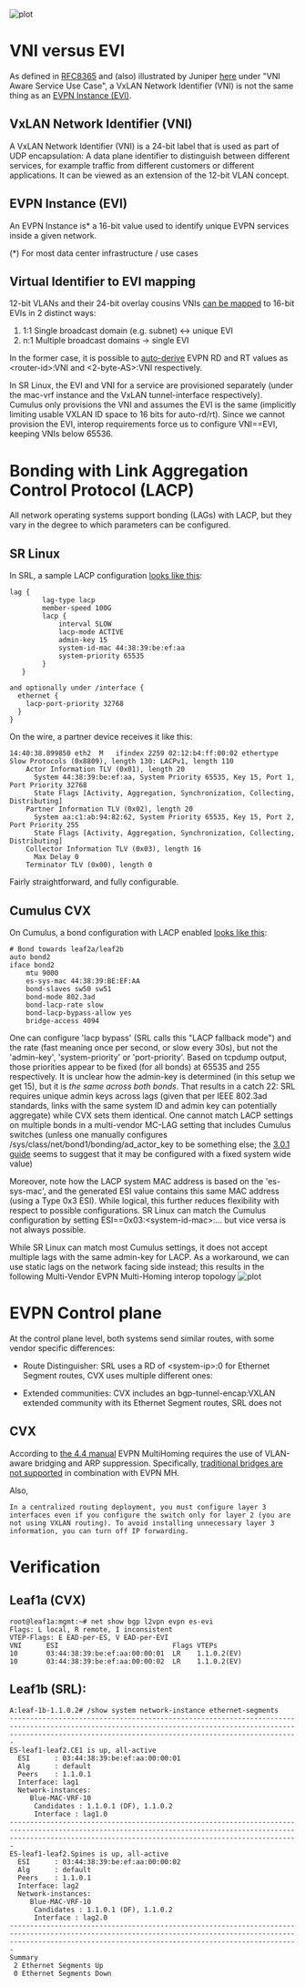 ![plot](Fig13_evpn_mh.PNG)

# VNI versus EVI

As defined in [RFC8365](https://datatracker.ietf.org/doc/html/rfc8365) and (also) illustrated by Juniper [here](https://www.juniper.net/documentation/us/en/software/junos/evpn-vxlan/topics/concept/vxlan-evpn-integration-overview.html) under "VNI Aware Service Use Case", a VxLAN Network Identifier (VNI) is not the same thing as an [EVPN Instance (EVI)](https://datatracker.ietf.org/doc/html/rfc7432#section-3).


## VxLAN Network Identifier (VNI)
A VxLAN Network Identifier (VNI) is a 24-bit label that is used as part of UDP encapsulation: A data plane identifier to distinguish between different services, for example traffic from different customers or different applications. It can be viewed as an extension of the 12-bit VLAN concept.

## EVPN Instance (EVI)
An EVPN Instance is* a 16-bit value used to identify unique EVPN services inside a given network.

(*) For most data center infrastructure / use cases

## Virtual Identifier to EVI mapping
12-bit VLANs and their 24-bit overlay cousins VNIs [can be mapped](https://datatracker.ietf.org/doc/html/rfc8365#section-5.1.2) to 16-bit EVIs in 2 distinct ways:
1. 1:1 Single broadcast domain (e.g. subnet) <-> unique EVI
2. n:1 Multiple broadcast domains -> single EVI

In the former case, it is possible to [auto-derive](https://datatracker.ietf.org/doc/html/rfc8365#section-5.1.2.1) EVPN RD and RT values as \<router-id\>:VNI and \<2-byte-AS\>:VNI respectively.

In SR Linux, the EVI and VNI for a service are provisioned separately (under the mac-vrf instance and the VxLAN tunnel-interface respectively). Cumulus only provisions the VNI and assumes the EVI is the same (implicitly limiting usable VXLAN ID space to 16 bits for auto-rd/rt). Since we cannot provision the EVI, interop requirements force us to configure VNI==EVI, keeping VNIs below 65536.

# Bonding with Link Aggregation Control Protocol (LACP)
All network operating systems support bonding (LAGs) with LACP, but they vary in the degree to which parameters can be configured.

## SR Linux
In SRL, a sample LACP configuration [looks like this](https://github.com/jbemmel/srl-self-organizing/blob/main/labs/evpn-mh-as-mc-lag/leaf1b_config.json#L1289):
```
lag {
        lag-type lacp
        member-speed 100G
        lacp {
            interval SLOW
            lacp-mode ACTIVE
            admin-key 15
            system-id-mac 44:38:39:be:ef:aa
            system-priority 65535
        }
   }

and optionally under /interface {
  ethernet {
    lacp-port-priority 32768
  }
}

```

On the wire, a partner device receives it like this:
```
14:40:38.899850 eth2  M   ifindex 2259 02:12:b4:ff:00:02 ethertype Slow Protocols (0x8809), length 130: LACPv1, length 110
	Actor Information TLV (0x01), length 20
	  System 44:38:39:be:ef:aa, System Priority 65535, Key 15, Port 1, Port Priority 32768
	  State Flags [Activity, Aggregation, Synchronization, Collecting, Distributing]
	Partner Information TLV (0x02), length 20
	  System aa:c1:ab:94:82:62, System Priority 65535, Key 15, Port 2, Port Priority 255
	  State Flags [Activity, Aggregation, Synchronization, Collecting, Distributing]
	Collector Information TLV (0x03), length 16
	  Max Delay 0
	Terminator TLV (0x00), length 0
```
Fairly straightforward, and fully configurable.

## Cumulus CVX
On Cumulus, a bond configuration with LACP enabled [looks like this](https://github.com/jbemmel/srl-self-organizing/blob/main/labs/evpn-mh-as-mc-lag/cumulus_leaf1a_interfaces#L28):
```
# Bond towards leaf2a/leaf2b
auto bond2
iface bond2
    mtu 9000
    es-sys-mac 44:38:39:BE:EF:AA
    bond-slaves sw50 sw51
    bond-mode 802.3ad
    bond-lacp-rate slow
    bond-lacp-bypass-allow yes
    bridge-access 4094
```
One can configure 'lacp bypass' (SRL calls this "LACP fallback mode") and the rate (fast meaning once per second, or slow every 30s), but not the 'admin-key', 'system-priority' or 'port-priority'. Based on tcpdump output, those priorities appear to be fixed (for all bonds) at 65535 and 255 respectively. It is unclear how the admin-key is determined (in this setup we get 15), but it is *the same across both bonds*. That results in a catch 22: SRL requires unique admin keys across lags (given that per IEEE 802.3ad standards, links with the same system ID and admin key can potentially aggregate) while CVX sets them identical. One cannot match LACP settings on multiple bonds in a multi-vendor MC-LAG setting that includes Cumulus switches (unless one manually configures /sys/class/net/bond1/bonding/ad_actor_key to be something else; the [3.0.1 guide](https://manualzz.com/doc/32498585/cumulus-linux-3.0.1-user-guide#p11) seems to suggest that it may be configured with a fixed system wide value)

Moreover, note how the LACP system MAC address is based on the 'es-sys-mac', and the generated ESI value contains this same MAC address (using a Type 0x3 ESI).
While logical, this further reduces flexibility with respect to possible configurations. SR Linux can match the Cumulus configuration by setting ESI==0x03:\<system-id-mac\>:... but vice versa is not always possible.

While SR Linux can match most Cumulus settings, it does not accept multiple lags with the same admin-key for LACP. As a workaround, we can use static lags on the network facing side instead; this results in the following Multi-Vendor EVPN Multi-Homing interop topology
![plot](Multi_vendor_evpn_mh.png)

# EVPN Control plane
At the control plane level, both systems send similar routes, with some vendor specific differences:

* Route Distinguisher: SRL uses a RD of \<system-ip\>:0 for Ethernet Segment routes, CVX uses multiple different ones:

* Extended communities: CVX includes an bgp-tunnel-encap:VXLAN extended community with its Ethernet Segment routes, SRL does not


## CVX
According to [the 4.4 manual](https://docs.nvidia.com/networking-ethernet-software/cumulus-linux-44/Network-Virtualization/Ethernet-Virtual-Private-Network-EVPN/EVPN-Multihoming/) EVPN MultiHoming requires the use of VLAN-aware bridging and ARP suppression. Specifically, [traditional bridges are not supported](https://docs.nvidia.com/networking-ethernet-software/cumulus-linux-44/Network-Virtualization/Ethernet-Virtual-Private-Network-EVPN/EVPN-Multihoming/#unsupported-features) in combination with EVPN MH.

Also, 
```
In a centralized routing deployment, you must configure layer 3 interfaces even if you configure the switch only for layer 2 (you are not using VXLAN routing). To avoid installing unnecessary layer 3 information, you can turn off IP forwarding.
```

# Verification

## Leaf1a (CVX)
```
root@leaf1a:mgmt:~# net show bgp l2vpn evpn es-evi
Flags: L local, R remote, I inconsistent
VTEP-Flags: E EAD-per-ES, V EAD-per-EVI
VNI      ESI                            Flags VTEPs
10       03:44:38:39:be:ef:aa:00:00:01  LR    1.1.0.2(EV)
10       03:44:38:39:be:ef:aa:00:00:02  LR    1.1.0.2(EV) 
```

## Leaf1b (SRL):
```
A:leaf-1b-1.1.0.2# /show system network-instance ethernet-segments                                                                                                                                                 
-------------------------------------------------------------------------------------------------------------------------------------------------------------------------------------------------------------------
ES-leaf1-leaf2.CE1 is up, all-active
  ESI      : 03:44:38:39:be:ef:aa:00:00:01
  Alg      : default
  Peers    : 1.1.0.1
  Interface: lag1
  Network-instances:
     Blue-MAC-VRF-10
      Candidates : 1.1.0.1 (DF), 1.1.0.2
      Interface : lag1.0
-------------------------------------------------------------------------------------------------------------------------------------------------------------------------------------------------------------------
ES-leaf1-leaf2.Spines is up, all-active
  ESI      : 03:44:38:39:be:ef:aa:00:00:02
  Alg      : default
  Peers    : 1.1.0.1
  Interface: lag2
  Network-instances:
     Blue-MAC-VRF-10
      Candidates : 1.1.0.1 (DF), 1.1.0.2
      Interface : lag2.0
-------------------------------------------------------------------------------------------------------------------------------------------------------------------------------------------------------------------
Summary
 2 Ethernet Segments Up
 0 Ethernet Segments Down
```

